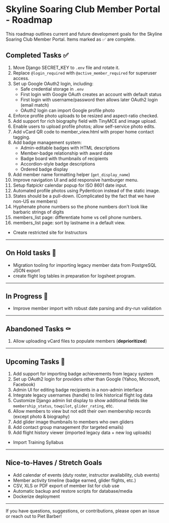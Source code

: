 # Skyline Soaring Club Member Portal - Roadmap

This roadmap outlines current and future development goals for the Skyline Soaring Club Member Portal. Items marked as ✅ are complete.

## Completed Tasks ✅
1. Move Django SECRET_KEY to `.env` file and rotate it.
2. Replace `@login_required` with `@active_member_required` for superuser access.
3. Set up Google OAuth2 login, including:
   - Safe credential storage in `.env`
   - First login with Google OAuth creates an account with default status
   - First login with username/password then allows later OAuth2 login (email match)
   - OAuth2 login can import Google profile photo
4. Enforce profile photo uploads to be resized and aspect-ratio checked.
5. Add support for rich biography field with TinyMCE and image upload.
6. Enable users to upload profile photos; allow self-service photo edits.
7. Add vCard QR code to member_view.html with proper home contact tagging.
8. Add badge management system:
   - Admin-editable badges with HTML descriptions
   - Member-badge relationship with award date
   - Badge board with thumbnails of recipients
   - Accordion-style badge descriptions
   - Ordered badge display
9. Add member name formatting helper (`get_display_name`)
10. Improve navigation UI and add responsive hamburger menu.
11. Setup flatpickr calendar popup for ISO 8601 date input.
12. Automated profile photos using Pydenticon instead of the static image. 
13. States should be a pull-down.  (Complicated by the fact that we have non-US ex members)
14. Hyphenate phone numbers so the phone numbers don't look like barbaric strings of digits
15. members_list page: differentiate home vs cell phone numbers. 
16. members_list page: sort by lastname in a default view.  
- Create restricted site for Instructors

---

## On Hold tasks 🛑
- Migration tooling for importing legacy member data from PostgreSQL JSON export
- create flight log tables in preparation for logsheet program. 

---

## In Progress 🔄
- Improve member import with robust date parsing and dry-run validation

---

## Abandoned Tasks ⚰️
1. Allow uploading vCard files to populate members (**deprioritized**)


---

## Upcoming Tasks 🚀
1. Add support for importing badge achievements from legacy system
2. Set up OAuth2 login for providers other than Google (Yahoo, Microsoft, Facebook)
3. Admin UI for editing badge recipients in a non-admin interface
4. Integrate legacy usernames (handle) to link historical flight log data
5. Customize Django admin list display to show additional fields like `membership_status`, `towpilot`, `glider_rating`, etc.
6. Allow members to view but not edit their own membership records (except photo & biography)
7. Add glider image thumbnails to members who own gliders
8. Add contact group management (for targeted emails)
9. Add flight history viewer (imported legacy data + new log uploads)
- Import Training Syllabus

---

## Nice-to-Haves / Stretch Goals
- Add calendar of events (duty roster, instructor availability, club events)
- Member activity timeline (badge earned, glider flights, etc.)
- CSV, XLS or PDF export of member list for club use
- Automatic backup and restore scripts for database/media
- Dockerize deployment

---

If you have questions, suggestions, or contributions, please open an issue or reach out to Piet Barber!

